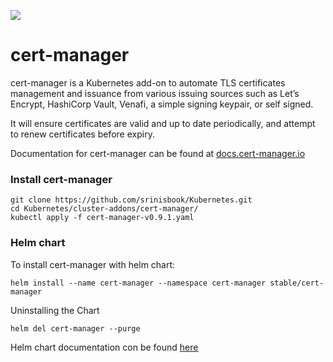 ![](https://raw.githubusercontent.com/jetstack/cert-manager/ed2c0e0b3df1d10c3ad219348ed7b1ba56771655/logo/logo.svg)
# cert-manager

cert-manager is a Kubernetes add-on to automate TLS certificates management and issuance from various issuing sources such as Let’s Encrypt, HashiCorp Vault, Venafi, a simple signing keypair, or self signed.

It will ensure certificates are valid and up to date periodically, and attempt to renew certificates  before expiry.

Documentation for cert-manager can be found at [docs.cert-manager.io](https://docs.cert-manager.io/en/latest/ "docs.cert-manager.io")

### Install cert-manager

    git clone https://github.com/srinisbook/Kubernetes.git
    cd Kubernetes/cluster-addons/cert-manager/
    kubectl apply -f cert-manager-v0.9.1.yaml

### Helm chart

To install cert-manager with helm chart:

    helm install --name cert-manager --namespace cert-manager stable/cert-manager
Uninstalling the Chart

    helm del cert-manager --purge
    
Helm chart documentation con be found [here](https://github.com/helm/charts/tree/master/stable/cert-manager "here")




